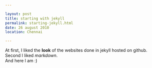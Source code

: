 ```yaml
---

layout: post
title: starting with jekyll 
permalink: starting-jekyll.html
date: 26 august 2010
location: Chennai

---
```


At first, I liked the __look__ of the websites done in jekyll hosted on github.  
Second I liked _markdown_.  
And here I am :)